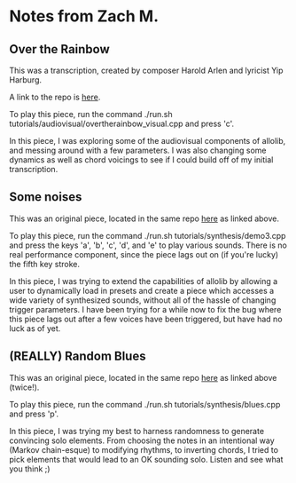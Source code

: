 # Notes from Zach M.

## Over the Rainbow

This was a transcription, created by composer Harold Arlen and lyricist Yip Harburg. 

A link to the repo is [here](https://github.com/allolib-s23/demo1-zachmiller-ucsb).

To play this piece, run the command ./run.sh tutorials/audiovisual/overtherainbow_visual.cpp and press 'c'.

In this piece, I was exploring some of the audiovisual components of allolib, and messing around with a few parameters. I was also changing some dynamics as well as chord voicings to see if I could build off of my initial transcription.

## Some noises

This was an original piece, located in the same repo [here](https://github.com/allolib-s23/demo1-zachmiller-ucsb) as linked above.

To play this piece, run the command ./run.sh tutorials/synthesis/demo3.cpp and press the keys 'a', 'b', 'c', 'd', and 'e' to play various sounds. There is no real performance component, since the piece lags out on (if you're lucky) the fifth key stroke.

In this piece, I was trying to extend the capabilities of allolib by allowing a user to dynamically load in presets and create a piece which accesses a wide variety of synthesized sounds, without all of the hassle of changing trigger parameters. I have been trying for a while now to fix the bug where this piece lags out after a few voices have been triggered, but have had no luck as of yet.

## (REALLY) Random Blues

This was an original piece, located in the same repo [here](https://github.com/allolib-s23/demo1-zachmiller-ucsb) as linked above (twice!).

To play this piece, run the command ./run.sh tutorials/synthesis/blues.cpp and press 'p'. 

In this piece, I was trying my best to harness randomness to generate convincing solo elements. From choosing the notes in an intentional way (Markov chain-esque) to modifying rhythms, to inverting chords, I tried to pick elements that would lead to an OK sounding solo. Listen and see what you think ;)
